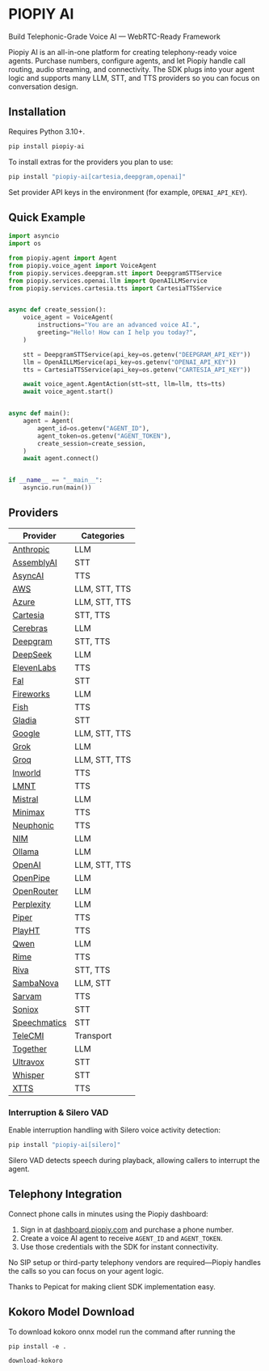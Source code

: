 # PIOPIY AI
Build Telephonic-Grade Voice AI — WebRTC-Ready Framework

Piopiy AI is an all-in-one platform for creating telephony-ready voice agents. Purchase numbers, configure agents, and let Piopiy handle call routing, audio streaming, and connectivity. The SDK plugs into your agent logic and supports many LLM, STT, and TTS providers so you can focus on conversation design.

## Installation

Requires Python 3.10+.

```bash
pip install piopiy-ai
```

To install extras for the providers you plan to use:

```bash
pip install "piopiy-ai[cartesia,deepgram,openai]"
```

Set provider API keys in the environment (for example, `OPENAI_API_KEY`).

## Quick Example

```python
import asyncio
import os

from piopiy.agent import Agent
from piopiy.voice_agent import VoiceAgent
from piopiy.services.deepgram.stt import DeepgramSTTService
from piopiy.services.openai.llm import OpenAILLMService
from piopiy.services.cartesia.tts import CartesiaTTSService


async def create_session():
    voice_agent = VoiceAgent(
        instructions="You are an advanced voice AI.",
        greeting="Hello! How can I help you today?",
    )

    stt = DeepgramSTTService(api_key=os.getenv("DEEPGRAM_API_KEY"))
    llm = OpenAILLMService(api_key=os.getenv("OPENAI_API_KEY"))
    tts = CartesiaTTSService(api_key=os.getenv("CARTESIA_API_KEY"))

    await voice_agent.AgentAction(stt=stt, llm=llm, tts=tts)
    await voice_agent.start()


async def main():
    agent = Agent(
        agent_id=os.getenv("AGENT_ID"),
        agent_token=os.getenv("AGENT_TOKEN"),
        create_session=create_session,
    )
    await agent.connect()


if __name__ == "__main__":
    asyncio.run(main())
```

## Providers

| Provider | Categories |
|---------|------------|
| [Anthropic](docs/llm/anthropic.md) | LLM |
| [AssemblyAI](docs/stt/assemblyai.md) | STT |
| [AsyncAI](docs/tts/asyncai.md) | TTS |
| [AWS](docs/llm/aws.md) | LLM, STT, TTS |
| [Azure](docs/llm/azure.md) | LLM, STT, TTS |
| [Cartesia](docs/stt/cartesia.md) | STT, TTS |
| [Cerebras](docs/llm/cerebras.md) | LLM |
| [Deepgram](docs/stt/deepgram.md) | STT, TTS |
| [DeepSeek](docs/llm/deepseek.md) | LLM |
| [ElevenLabs](docs/tts/elevenlabs.md) | TTS |
| [Fal](docs/stt/fal.md) | STT |
| [Fireworks](docs/llm/fireworks.md) | LLM |
| [Fish](docs/tts/fish.md) | TTS |
| [Gladia](docs/stt/gladia.md) | STT |
| [Google](docs/llm/google.md) | LLM, STT, TTS |
| [Grok](docs/llm/grok.md) | LLM |
| [Groq](docs/llm/groq.md) | LLM, STT, TTS |
| [Inworld](docs/tts/inworld.md) | TTS |
| [LMNT](docs/tts/lmnt.md) | TTS |
| [Mistral](docs/llm/mistral.md) | LLM |
| [Minimax](docs/tts/minimax.md) | TTS |
| [Neuphonic](docs/tts/neuphonic.md) | TTS |
| [NIM](docs/llm/nim.md) | LLM |
| [Ollama](docs/llm/ollama.md) | LLM |
| [OpenAI](docs/llm/openai.md) | LLM, STT, TTS |
| [OpenPipe](docs/llm/openpipe.md) | LLM |
| [OpenRouter](docs/llm/openrouter.md) | LLM |
| [Perplexity](docs/llm/perplexity.md) | LLM |
| [Piper](docs/tts/piper.md) | TTS |
| [PlayHT](docs/tts/playht.md) | TTS |
| [Qwen](docs/llm/qwen.md) | LLM |
| [Rime](docs/tts/rime.md) | TTS |
| [Riva](docs/stt/riva.md) | STT, TTS |
| [SambaNova](docs/llm/sambanova.md) | LLM, STT |
| [Sarvam](docs/tts/sarvam.md) | TTS |
| [Soniox](docs/stt/soniox.md) | STT |
| [Speechmatics](docs/stt/speechmatics.md) | STT |
| [TeleCMI](docs/transport/telecmi.md) | Transport |
| [Together](docs/llm/together.md) | LLM |
| [Ultravox](docs/stt/ultravox.md) | STT |
| [Whisper](docs/stt/whisper.md) | STT |
| [XTTS](docs/tts/xtts.md) | TTS |

### Interruption & Silero VAD

Enable interruption handling with Silero voice activity detection:

```bash
pip install "piopiy-ai[silero]"
```

Silero VAD detects speech during playback, allowing callers to interrupt the agent.

## Telephony Integration

Connect phone calls in minutes using the Piopiy dashboard:

1. Sign in at [dashboard.piopiy.com](https://dashboard.piopiy.com) and purchase a phone number.
2. Create a voice AI agent to receive `AGENT_ID` and `AGENT_TOKEN`.
3. Use those credentials with the SDK for instant connectivity.

No SIP setup or third-party telephony vendors are required—Piopiy handles the calls so you can focus on your agent logic.

Thanks to Pepicat for making client SDK implementation easy.



## Kokoro Model Download

To download kokoro onnx model run the command  after running the 

`pip install -e .`

```
download-kokoro
``` 